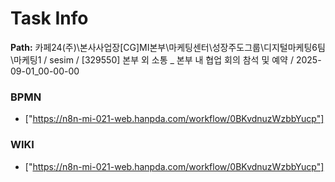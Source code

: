 # Task Info

**Path:** 카페24(주)\본사사업장\[CG]MI본부\마케팅센터\성장주도그룹\디지털마케팅6팀\마케팅1 / sesim / [329550] 본부 외 소통 _ 본부 내 협업 회의 참석 및 예약 / 2025-09-01_00-00-00

### BPMN
- ["https://n8n-mi-021-web.hanpda.com/workflow/0BKvdnuzWzbbYucp"]

### WIKI
- ["https://n8n-mi-021-web.hanpda.com/workflow/0BKvdnuzWzbbYucp"]

